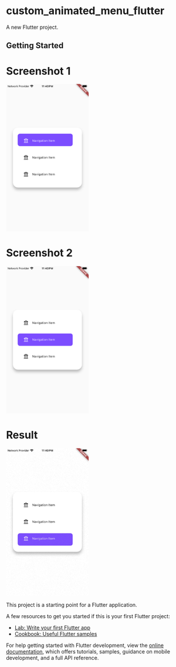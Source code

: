 # custom_animated_menu_flutter

A new Flutter project.

## Getting Started


# Screenshot 1

<img src="https://github.com/Mirzaazmath/custom_animated_menu_flutter/blob/main/assets/output/Screenshot1.png" height="400">



# Screenshot 2

<img src="https://github.com/Mirzaazmath/custom_animated_menu_flutter/blob/main/assets/output/Screenshot2.png" height="400">




# Result 

<img src="https://github.com/Mirzaazmath/custom_animated_menu_flutter/blob/main/assets/output/result.gif" height="400">


This project is a starting point for a Flutter application.

A few resources to get you started if this is your first Flutter project:

- [Lab: Write your first Flutter app](https://docs.flutter.dev/get-started/codelab)
- [Cookbook: Useful Flutter samples](https://docs.flutter.dev/cookbook)

For help getting started with Flutter development, view the
[online documentation](https://docs.flutter.dev/), which offers tutorials,
samples, guidance on mobile development, and a full API reference.
